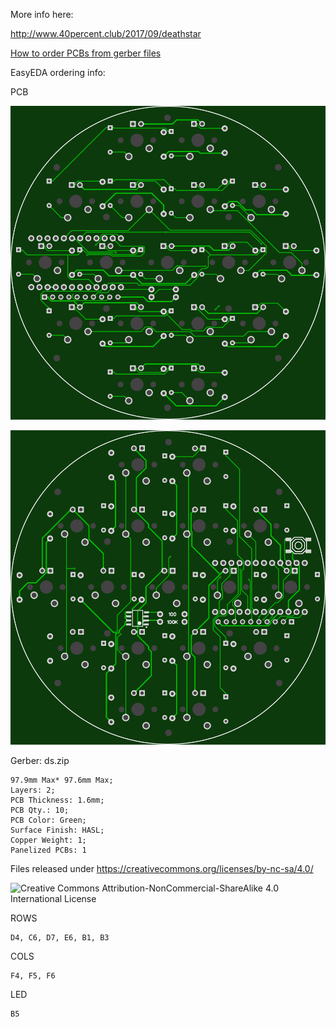 More info here:

http://www.40percent.club/2017/09/deathstar

[How to order PCBs from gerber files](http://www.40percent.club/2017/03/ordering-pcb.html)

EasyEDA ordering info:

PCB

![ds_front](ds_front.png)

![ds_back](ds_back.png)

Gerber: ds.zip


    97.9mm Max* 97.6mm Max;
    Layers: 2;
    PCB Thickness: 1.6mm;
    PCB Qty.: 10;
    PCB Color: Green;
    Surface Finish: HASL;
    Copper Weight: 1;
    Panelized PCBs: 1


Files released under https://creativecommons.org/licenses/by-nc-sa/4.0/

![Creative Commons Attribution-NonCommercial-ShareAlike 4.0 International License](https://i.creativecommons.org/l/by-nc-sa/4.0/88x31.png)


ROWS
 
    D4, C6, D7, E6, B1, B3

COLS

    F4, F5, F6

LED

    B5
